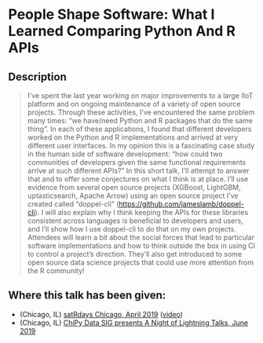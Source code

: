 # People Shape Software: What I Learned Comparing Python And R APIs

## Description

> I’ve spent the last year working on major improvements to a large IIoT platform and on ongoing maintenance of a variety of open source projects. Through these activities, I’ve encountered the same problem many times: “we have/need Python and R packages that do the same thing”. In each of these applications, I found that different developers worked on the Python and R implementations and arrived at very different user interfaces. In my opinion this is a fascinating case study in the human side of software development: “how could two communities of developers given the same functional requirements arrive at such different APIs?” In this short talk, I’ll attempt to answer that and to offer some conjectures on what I think is at place. I’ll use evidence from several open source projects (XGBoost, LightGBM, uptasticsearch, Apache Arrow) using an open source project I’ve created called “doppel-cli” (https://github.com/jameslamb/doppel-cli). I will also explain why I think keeping the APIs for these libraries consistent across languages is beneficial to developers and users, and I’ll show how I use doppel-cli to do that on my own projects. Attendees will learn a bit about the social forces that lead to particular software implementations and how to think outside the box in using CI to control a project’s direction. They’ll also get introduced to some open source data science projects that could use more attention from the R community!

## Where this talk has been given:

* (Chicago, IL) [satRdays Chicago, April 2019](https://chicago2019.satrdays.org) ([video](https://www.youtube.com/watch?v=quFhQvizBE8&t=2h24m30s))
* (Chicago, IL) [ChiPy Data SIG presents A Night of Lightning Talks, June 2019](https://www.meetup.com/_ChiPy_/events/261469892/)
